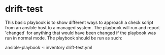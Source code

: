 # drift-test
This basic playbook is to show different ways to approach a check script from an ansible host to a managed system. The playbook will run and report 'changed' for anything that would have been changed if the playbook was run in normal mode. The playbook should be run as such:

ansible-playbook -i inventory drift-test.yml
